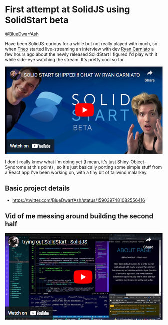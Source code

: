 # First attempt at SolidJS using SolidStart beta

[@BlueDwarfAsh](https://twitter.com/BlueDwarfAsh)

Have been SolidJS-curious for a while but not really played with much, so when <a href="https://twitter.com/t3dotgg/status/1590443687460614144">Theo</a> started live-streaming an interview with dev <a href="https://twitter.com/RyanCarniato/status/1589653991511982080">Ryan Carniato</a> a few hours ago about the newly released SolidStart I figured I'd play with it while side-eye watching the stream. It's pretty cool so far.

<a href="https://www.youtube.com/hSECorasSK8" ><img src="https://raw.githubusercontent.com/AshSimmonds/solidstart-01/main/public/theo-ryan-vid.png" /></a>

I don't really know what I'm doing yet (I mean, it's just Shiny-Object-Syndrome at this point) , so it's just basically porting some simple stuff from a React app I've been working on, with a tiny bit of tailwind malarkey.

## Basic project details

- <https://twitter.com/BlueDwarfAsh/status/1590397481082556416>

## Vid of me messing around building the second half

<a href="https://www.youtube.com/embed/Ay6ye5icRGk" ><img src="https://raw.githubusercontent.com/AshSimmonds/solidstart-01/main/public/ash-vid.png" /></a>
